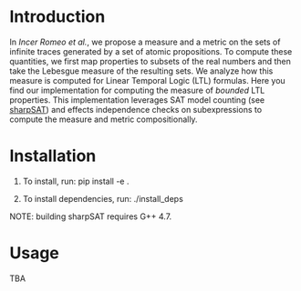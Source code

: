 # Introduction

In *Incer Romeo et al.*, we propose a measure and a metric on the sets of infinite traces generated by a set of atomic propositions. To compute these quantities, we first map properties to subsets of the real numbers and then take the Lebesgue measure of the resulting sets. We analyze how this measure is computed for Linear Temporal Logic (LTL) formulas. Here you find our implementation for computing the measure of *bounded* LTL properties. This implementation leverages SAT model counting (see [sharpSAT](https://github.com/marcthurley/sharpSAT)) and effects independence checks on subexpressions to compute the measure and metric compositionally.

# Installation

1. To install, run:
pip install -e .

2. To install dependencies, run:
./install_deps

NOTE: building sharpSAT requires G++ 4.7.

# Usage
TBA
